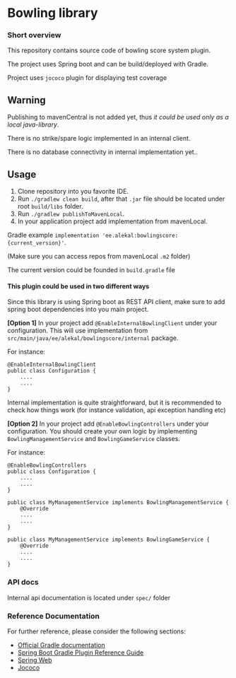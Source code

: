 # Bowling library

### Short overview

This repository contains source code of bowling score system plugin.

The project uses Spring boot and can be build/deployed with Gradle.

Project uses `jococo` plugin for displaying test coverage

## Warning
Publishing to mavenCentral is not added yet, thus _it could be used only as a local java-library_.

There is no strike/spare logic implemented in an internal client.

There is no database connectivity in internal implementation yet..

## Usage

1. Clone repository into you favorite IDE.
2. Run `./gradlew clean build`, after that `.jar` file should be located under root `build/libs` folder.
3. Run `./gradlew publishToMavenLocal`.
4. In your application project add implementation from mavenLocal.

Gradle example `implementation 'ee.alekal:bowlingscore:{current_version}'`. 

(Make sure you can access repos from mavenLocal `.m2` folder)

The current version could be founded in `build.gradle` file

#### This plugin could be used in two different ways

Since this library is using Spring boot as REST API client, make sure to add spring boot dependencies into you main project.

**[Option 1]** In your project add `@EnableInternalBowlingClient` under your configuration.
This will use implementation from `src/main/java/ee/alekal/bowlingscore/internal` package.

For instance:
```
@EnableInternalBowlingClient
public class Configuration {
    ....
    ....
}
```

Internal implementation is quite straightforward, but it is recommended to check how things work 
(for instance validation, api exception handling etc)

**[Option 2]** In your project add `@EnableBowlingControllers` under your configuration.
 You should create your own logic by implementing `BowlingManagementService` and `BowlingGameService` classes.

For instance:
```
@EnableBowlingControllers
public class Configuration {
    ....
    ....
}

public class MyManagementService implements BowlingManagementService {
    @Override
    ....
    ....
}

public class MyManagementService implements BowlingGameService {
    @Override
    ....
    ....
}
```


### API docs
Internal api documentation is located under `spec/` folder

### Reference Documentation
For further reference, please consider the following sections:

* [Official Gradle documentation](https://docs.gradle.org)
* [Spring Boot Gradle Plugin Reference Guide](https://docs.spring.io/spring-boot/docs/2.7.3/gradle-plugin/reference/html/)
* [Spring Web](https://docs.spring.io/spring-boot/docs/2.7.3/reference/htmlsingle/#web)
* [Jococo](https://docs.gradle.org/current/userguide/jacoco_plugin.html)
